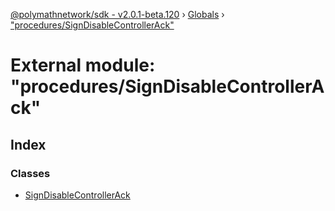 [@polymathnetwork/sdk - v2.0.1-beta.120](../README.md) › [Globals](../globals.md) › ["procedures/SignDisableControllerAck"](_procedures_signdisablecontrollerack_.md)

# External module: "procedures/SignDisableControllerAck"

## Index

### Classes

- [SignDisableControllerAck](../classes/_procedures_signdisablecontrollerack_.signdisablecontrollerack.md)
